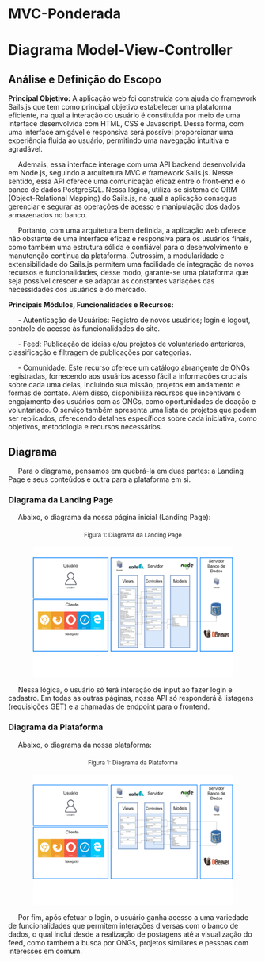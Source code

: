 # MVC-Ponderada
# Diagrama Model-View-Controller

## Análise e Definição do Escopo

<b> Principal Objetivo:</b> A aplicação web foi construída com ajuda do framework Sails.js que tem como principal objetivo estabelecer uma plataforma eficiente, na qual a interação do usuário é constituída por meio de uma interface desenvolvida com HTML, CSS e Javascript. Dessa forma, com uma interface amigável e responsiva será possível proporcionar uma experiência fluida ao usuário, permitindo uma navegação intuitiva e agradável.

&nbsp;&nbsp;&nbsp;&nbsp; Ademais, essa interface interage com uma API backend desenvolvida em Node.js, seguindo a arquitetura MVC e framework Sails.js. Nesse sentido, essa API oferece uma comunicação eficaz entre o front-end e o banco de dados PostgreSQL. Nessa lógica, utiliza-se sistema de ORM (Object-Relational Mapping) do Sails.js, na qual a aplicação consegue gerenciar e segurar as operações de acesso e manipulação dos dados armazenados no banco.

&nbsp;&nbsp;&nbsp;&nbsp; Portanto, com uma arquitetura bem definida, a aplicação web oferece não obstante de uma interface eficaz e responsiva para os usuários finais, como também uma estrutura sólida e confiável para o desenvolvimento e manutenção contínua da plataforma. Outrossim, a modularidade e extensibilidade do Sails.js permitem uma facilidade de integração de novos recursos e funcionalidades, desse modo, garante-se uma plataforma que seja possível crescer e se adaptar às constantes variações das necessidades dos usuários e do mercado.


<b> Principais Módulos, Funcionalidades e Recursos:</b> 

&nbsp;&nbsp;&nbsp;&nbsp; - Autenticação de Usuários: Registro de novos usuários; login e logout, controle de acesso às funcionalidades do site.

&nbsp;&nbsp;&nbsp;&nbsp; - Feed:
Publicação de ideias e/ou projetos de voluntariado anteriores, classificação e filtragem de publicações por categorias.

&nbsp;&nbsp;&nbsp;&nbsp; - Comunidade:
Este recurso oferece um catálogo abrangente de ONGs registradas, fornecendo aos usuários acesso fácil a informações cruciais sobre cada uma delas, incluindo sua missão, projetos em andamento e formas de contato. Além disso, disponibiliza recursos que incentivam o engajamento dos usuários com as ONGs, como oportunidades de doação e voluntariado. O serviço também apresenta uma lista de projetos que podem ser replicados, oferecendo detalhes específicos sobre cada iniciativa, como objetivos, metodologia e recursos necessários.

## Diagrama
&nbsp;&nbsp;&nbsp;&nbsp; Para o diagrama, pensamos em quebrá-la em duas partes: a Landing Page e seus conteúdos e outra para a plataforma em si.
### Diagrama da Landing Page
&nbsp;&nbsp;&nbsp;&nbsp; Abaixo, o diagrama da nossa página inicial (Landing Page):
<div align="center" width="100%">
 <sub>Figura 1: Diagrama da Landing Page</sub><br><br>
<img src = "assets/MVC .drawio.png " alt="image" width="80%" height="auto"></div>

&nbsp;&nbsp;&nbsp;&nbsp; Nessa lógica, o usuário só terá interação de input ao fazer login e cadastro. Em todas as outras páginas, nossa API só responderá à listagens (requisições GET) e a chamadas de endpoint para o frontend.

### Diagrama da Plataforma
&nbsp;&nbsp;&nbsp;&nbsp; Abaixo, o diagrama da nossa plataforma:
<div align="center" width="100%">
 <sub>Figura 1: Diagrama da Plataforma</sub><br><br>
<img src = "assets/MVC Plataforma.drawio.png " alt="image" width="80%" height="auto"></div>

&nbsp;&nbsp;&nbsp;&nbsp; Por fim, após efetuar o login, o usuário ganha acesso a uma variedade de funcionalidades que permitem interações diversas com o banco de dados, o qual inclui desde a realização de postagens até a visualização do feed, como também a busca por ONGs, projetos similares e pessoas com interesses em comum.




